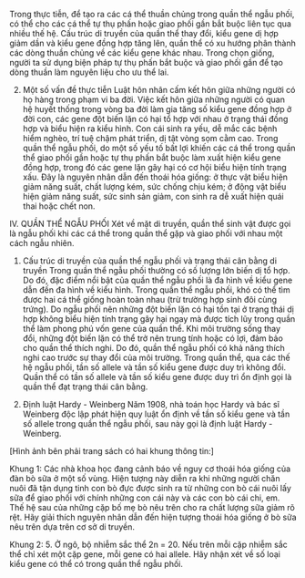 Trong thực tiễn, để tạo ra các cá thể thuần chủng trong quần thể ngẫu phối, có thể cho các cá thể tự thụ phấn hoặc giao phối gần bắt buộc liên tục qua nhiều thế hệ. Cấu trúc di truyền của quần thể thay đổi, kiểu gene dị hợp giảm dần và kiểu gene đồng hợp tăng lên, quần thể có xu hướng phân thành các dòng thuần chủng về các kiểu gene khác nhau.
Trong chọn giống, người ta sử dụng biện pháp tự thụ phấn bắt buộc và giao phối gần để tạo dòng thuần làm nguyên liệu cho ưu thể lai.

2. Một số vấn đề thực tiễn
Luật hôn nhân cấm kết hôn giữa những người có họ hàng trong phạm vi ba đời. Việc kết hôn giữa những người có quan hệ huyết thống trong vòng ba đời làm gia tăng số kiểu gene đồng hợp ở đời con, các gene đột biến lặn có hại tổ hợp với nhau ở trạng thái đồng hợp và biểu hiện ra kiểu hình. Con cái sinh ra yếu, dễ mắc các bệnh hiểm nghèo, trí tuệ chậm phát triển, dị tật vòng sọm cằm cao.
Trong quần thể ngẫu phối, do một số yếu tố bất lợi khiến các cá thể trong quần thể giao phối gần hoặc tự thụ phấn bắt buộc làm xuất hiện kiểu gene đồng hợp, trong đó các gene lặn gây hại có cơ hội biểu hiện tính trạng xấu. Đây là nguyên nhân dẫn đến thoái hóa giống: ở thực vật biểu hiện giảm năng suất, chất lượng kém, sức chống chịu kém; ở động vật biểu hiện giảm năng suất, sức sinh sản giảm, con sinh ra dễ xuất hiện quái thai hoặc chết non.

IV. QUẦN THỂ NGẪU PHỐI
Xét về mặt di truyền, quần thể sinh vật được gọi là ngẫu phối khi các cá thể trong quần thể gặp và giao phối với nhau một cách ngẫu nhiên.

1. Cấu trúc di truyền của quần thể ngẫu phối và trạng thái cân bằng di truyền
Trong quần thể ngẫu phối thường có số lượng lớn biến dị tổ hợp. Do đó, đặc điểm nổi bật của quần thể ngẫu phối là đa hình về kiểu gene dẫn đến đa hình về kiểu hình. Trong quần thể ngẫu phối, khó có thể tìm được hai cá thể giống hoàn toàn nhau (trừ trường hợp sinh đôi cùng trứng).
Do ngẫu phối nên những đột biến lặn có hại tồn tại ở trạng thái dị hợp không biểu hiện tính trạng gây hại ngay mà được tích lũy trong quần thể làm phong phú vốn gene của quần thể. Khi môi trường sống thay đổi, những đột biến lặn có thể trở nên trung tính hoặc có lợi, đảm bảo cho quần thể thích nghi. Do đó, quần thể ngẫu phối có khả năng thích nghi cao trước sự thay đổi của môi trường.
Trong quần thể, qua các thế hệ ngẫu phối, tần số allele và tần số kiểu gene được duy trì không đổi. Quần thể có tần số allele và tần số kiểu gene được duy trì ổn định gọi là quần thể đạt trạng thái cân bằng.

2. Định luật Hardy - Weinberg
Năm 1908, nhà toán học Hardy và bác sĩ Weinberg độc lập phát hiện quy luật ổn định về tần số kiểu gene và tần số allele trong quần thể ngẫu phối, sau này gọi là định luật Hardy - Weinberg.

[Hình ảnh bên phải trang sách có hai khung thông tin:]

Khung 1:
Các nhà khoa học đang cảnh báo về nguy cơ thoái hóa giống của đàn bò sữa ở một số vùng. Hiện tượng này diễn ra khi những người chăn nuôi đã tận dụng tinh con bò đực được sinh ra từ những con bò cái nuôi lấy sữa để giao phối với chính những con cái này và các con bò cái chi, em. Thế hệ sau của những cặp bố mẹ bò nêu trên cho ra chất lượng sữa giảm rõ rệt. Hãy giải thích nguyên nhân dẫn đến hiện tượng thoái hóa giống ở bò sữa nêu trên dựa trên cơ sở di truyền.

Khung 2:
5. Ở ngô, bộ nhiễm sắc thể 2n = 20. Nếu trên mỗi cặp nhiễm sắc thể chỉ xét một cặp gene, mỗi gene có hai allele. Hãy nhận xét về số loại kiểu gene có thể có trong quần thể ngẫu phối.